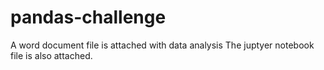 # pandas-challenge
A word document file is attached with data analysis 
The juptyer notebook file is also attached. 

